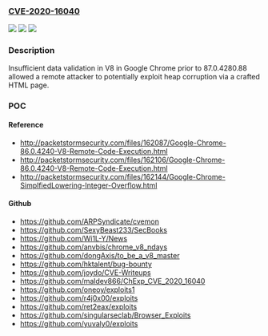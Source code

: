 ### [CVE-2020-16040](https://cve.mitre.org/cgi-bin/cvename.cgi?name=CVE-2020-16040)
![](https://img.shields.io/static/v1?label=Product&message=Chrome&color=blue)
![](https://img.shields.io/static/v1?label=Version&message=%3C%2087.0.4280.88%20&color=brighgreen)
![](https://img.shields.io/static/v1?label=Vulnerability&message=Insufficient%20data%20validation&color=brighgreen)

### Description

Insufficient data validation in V8 in Google Chrome prior to 87.0.4280.88 allowed a remote attacker to potentially exploit heap corruption via a crafted HTML page.

### POC

#### Reference
- http://packetstormsecurity.com/files/162087/Google-Chrome-86.0.4240-V8-Remote-Code-Execution.html
- http://packetstormsecurity.com/files/162106/Google-Chrome-86.0.4240-V8-Remote-Code-Execution.html
- http://packetstormsecurity.com/files/162144/Google-Chrome-SimplfiedLowering-Integer-Overflow.html

#### Github
- https://github.com/ARPSyndicate/cvemon
- https://github.com/SexyBeast233/SecBooks
- https://github.com/Wi1L-Y/News
- https://github.com/anvbis/chrome_v8_ndays
- https://github.com/dongAxis/to_be_a_v8_master
- https://github.com/hktalent/bug-bounty
- https://github.com/joydo/CVE-Writeups
- https://github.com/maldev866/ChExp_CVE_2020_16040
- https://github.com/oneoy/exploits1
- https://github.com/r4j0x00/exploits
- https://github.com/ret2eax/exploits
- https://github.com/singularseclab/Browser_Exploits
- https://github.com/yuvaly0/exploits

